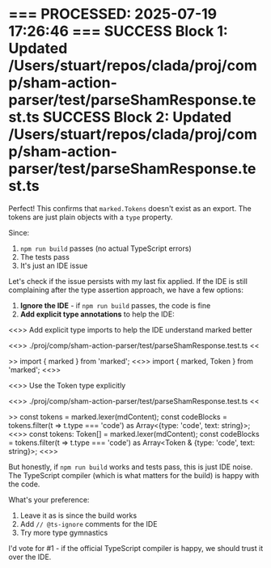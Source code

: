 === PROCESSED: 2025-07-19 17:26:46 ===
SUCCESS Block 1: Updated /Users/stuart/repos/clada/proj/comp/sham-action-parser/test/parseShamResponse.test.ts
SUCCESS Block 2: Updated /Users/stuart/repos/clada/proj/comp/sham-action-parser/test/parseShamResponse.test.ts
===

Perfect! This confirms that `marked.Tokens` doesn't exist as an export. The tokens are just plain objects with a `type` property.

Since:
1. `npm run build` passes (no actual TypeScript errors)
2. The tests pass
3. It's just an IDE issue

Let's check if the issue persists with my last fix applied. If the IDE is still complaining after the type assertion approach, we have a few options:

1. **Ignore the IDE** - if `npm run build` passes, the code is fine
2. **Add explicit type annotations** to help the IDE:

<<<EXPLANATION>>>
Add explicit type imports to help the IDE understand marked better

<<<FILE>>>
./proj/comp/sham-action-parser/test/parseShamResponse.test.ts
<<<SEARCH>>>
import { marked } from 'marked';
<<<REPLACE>>>
import { marked, Token } from 'marked';
<<<END>>>

<<<EXPLANATION>>>
Use the Token type explicitly

<<<FILE>>>
./proj/comp/sham-action-parser/test/parseShamResponse.test.ts
<<<SEARCH>>>
const tokens = marked.lexer(mdContent);
const codeBlocks = tokens.filter(t => t.type === 'code') as Array<{type: 'code', text: string}>;
<<<REPLACE>>>
const tokens: Token[] = marked.lexer(mdContent);
const codeBlocks = tokens.filter(t => t.type === 'code') as Array<Token & {type: 'code', text: string}>;
<<<END>>>

But honestly, if `npm run build` works and tests pass, this is just IDE noise. The TypeScript compiler (which is what matters for the build) is happy with the code.

What's your preference:
1. Leave it as is since the build works
2. Add `// @ts-ignore` comments for the IDE
3. Try more type gymnastics

I'd vote for #1 - if the official TypeScript compiler is happy, we should trust it over the IDE.
